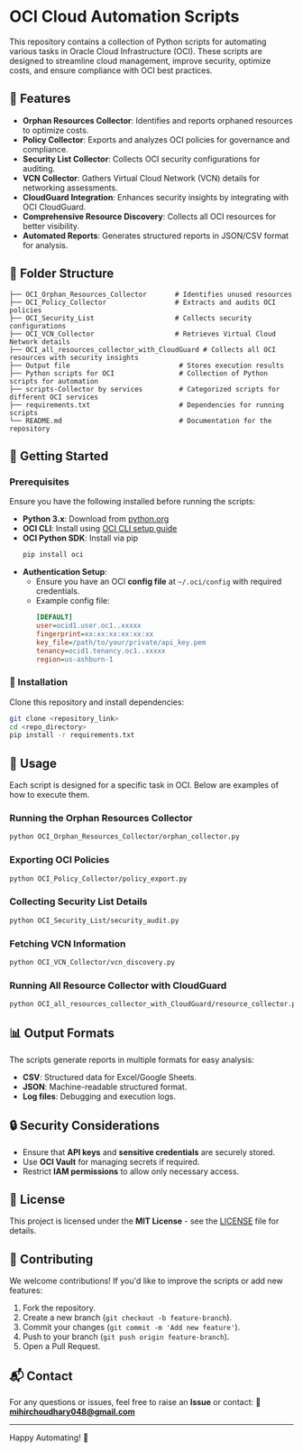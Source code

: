 # OCI Cloud Automation Scripts

This repository contains a collection of Python scripts for automating various tasks in Oracle Cloud Infrastructure (OCI). These scripts are designed to streamline cloud management, improve security, optimize costs, and ensure compliance with OCI best practices.

## 📌 Features
- **Orphan Resources Collector**: Identifies and reports orphaned resources to optimize costs.
- **Policy Collector**: Exports and analyzes OCI policies for governance and compliance.
- **Security List Collector**: Collects OCI security configurations for auditing.
- **VCN Collector**: Gathers Virtual Cloud Network (VCN) details for networking assessments.
- **CloudGuard Integration**: Enhances security insights by integrating with OCI CloudGuard.
- **Comprehensive Resource Discovery**: Collects all OCI resources for better visibility.
- **Automated Reports**: Generates structured reports in JSON/CSV format for analysis.

## 📂 Folder Structure
```
├── OCI_Orphan_Resources_Collector       # Identifies unused resources
├── OCI_Policy_Collector                 # Extracts and audits OCI policies
├── OCI_Security_List                    # Collects security configurations
├── OCI_VCN_Collector                    # Retrieves Virtual Cloud Network details
├── OCI_all_resources_collector_with_CloudGuard # Collects all OCI resources with security insights
├── Output file                           # Stores execution results
├── Python scripts for OCI                # Collection of Python scripts for automation
├── scripts-Collector by services         # Categorized scripts for different OCI services
├── requirements.txt                      # Dependencies for running scripts
└── README.md                             # Documentation for the repository
```

## 🚀 Getting Started

### Prerequisites
Ensure you have the following installed before running the scripts:
- **Python 3.x**: Download from [python.org](https://www.python.org/downloads/)
- **OCI CLI**: Install using [OCI CLI setup guide](https://docs.oracle.com/en-us/iaas/Content/API/SDKDocs/cliinstall.htm)
- **OCI Python SDK**: Install via pip
  ```bash
  pip install oci
  ```
- **Authentication Setup**:
  - Ensure you have an OCI **config file** at `~/.oci/config` with required credentials.
  - Example config file:
    ```ini
    [DEFAULT]
    user=ocid1.user.oc1..xxxxx
    fingerprint=xx:xx:xx:xx:xx:xx
    key_file=/path/to/your/private/api_key.pem
    tenancy=ocid1.tenancy.oc1..xxxxx
    region=us-ashburn-1
    ```

### 🔧 Installation
Clone this repository and install dependencies:
```bash
git clone <repository_link>
cd <repo_directory>
pip install -r requirements.txt
```

## 📌 Usage
Each script is designed for a specific task in OCI. Below are examples of how to execute them.

### Running the Orphan Resources Collector
```bash
python OCI_Orphan_Resources_Collector/orphan_collector.py
```

### Exporting OCI Policies
```bash
python OCI_Policy_Collector/policy_export.py 
```

### Collecting Security List Details
```bash
python OCI_Security_List/security_audit.py 
```

### Fetching VCN Information
```bash
python OCI_VCN_Collector/vcn_discovery.py 
```

### Running All Resource Collector with CloudGuard
```bash
python OCI_all_resources_collector_with_CloudGuard/resource_collector.py 
```

## 📊 Output Formats
The scripts generate reports in multiple formats for easy analysis:
- **CSV**: Structured data for Excel/Google Sheets.
- **JSON**: Machine-readable structured format.
- **Log files**: Debugging and execution logs.

## 🔒 Security Considerations
- Ensure that **API keys** and **sensitive credentials** are securely stored.
- Use **OCI Vault** for managing secrets if required.
- Restrict **IAM permissions** to allow only necessary access.

## 📜 License
This project is licensed under the **MIT License** - see the [LICENSE](LICENSE) file for details.

## 🤝 Contributing
We welcome contributions! If you'd like to improve the scripts or add new features:
1. Fork the repository.
2. Create a new branch (`git checkout -b feature-branch`).
3. Commit your changes (`git commit -m 'Add new feature'`).
4. Push to your branch (`git push origin feature-branch`).
5. Open a Pull Request.

## 📬 Contact
For any questions or issues, feel free to raise an **Issue** or contact:
📧 **mihirchoudhary048@gmail.com**

---
Happy Automating! 🚀

